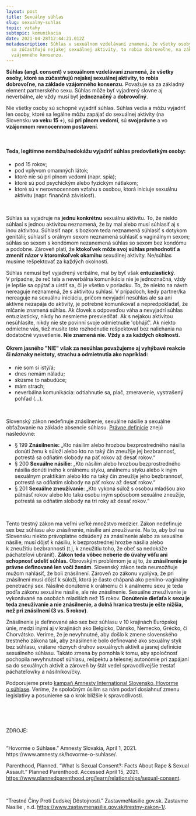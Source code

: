```yaml
---
layout: post
title: Sexuálny súhlas
slug: sexualny-suhlas
topic: vztahy
subtopic: komunikacia
date: 2021-04-28T12:44:21.012Z
metadescription: Súhlas v sexuálnom vzdelávaní znamená, že všetky osoby, ktoré
  sa zúčastňujú nejakej sexuálnej aktivity, to robia dobrovoľne, na základe
  vzájomného konsenzu.
---
```

**Súhlas (angl. consent) v sexuálnom vzdelávaní znamená, že všetky osoby, ktoré sa zúčastňujú nejakej sexuálnej aktivity, to robia dobrovoľne, na základe vzájomného konsenzu.** Považuje sa za základný element partnerského sexu. Súhlas môže byť vyjadrený slovne aj neverbálne, ale vždy musí byť **jednoznačný** a **dobrovoľný**.

Nie všetky osoby sú schopné vyjadriť súhlas. Súhlas vedia a môžu vyjadriť len osoby, ktoré sa legálne môžu zapájať do sexuálnej aktivity (na Slovensku **vo veku 15 +**), sú **pri plnom vedomí**, sú **svojprávne** a vo **vzájomnom rovnocennom postavení**. 

<br>

#### Teda, legitímne nemôžu/nedokážu vyjadriť súhlas predovšetkým osoby:

* pod 15 rokov;
* pod vplyvom omamných látok;
* ktoré nie sú pri plnom vedomí (napr. spia);
* ktoré sú pod psychickým alebo fyzickým nátlakom;
* ktoré sú v nerovnocennom vzťahu s osobou, ktorá iniciuje sexuálnu aktivitu (napr. finančná závislosť).

<br>

Súhlas sa vyjadruje na **jednu konkrétnu** sexuálnu aktivitu. To, že niekto súhlasí s jednou aktivitou neznamená, že by mal alebo musí súhlasiť aj s inou aktivitou. Súhlasiť napr. s bozkom teda neznamená súhlasiť s dotykom genitálií; súhlasiť s orálnym sexom neznamená súhlasiť s vaginálnym sexom; súhlas so sexom s kondómom nezanemená súhlas so sexom bez kondómu a podobne. Zároveň platí, že **ktokoľvek môže svoj súhlas prehodnotiť a zmeniť názor v ktoromkoľvek okamihu** sexuálnej aktivity. Ne/súhlas musíme rešpektovať za každých okolností.

Súhlas nemusí byť vyjadrený verbálne, mal by byť však **entuziastický**. V prípadne, že reč tela a neverbálna komunikácia nie je jednoznačná, vždy je lepšie sa opýtať a uistiť sa, či je všetko v poriadku. To, že niekto na návrh nereaguje neznamená, že s aktivitou súhlasí. V prípadoch, kedy partner/ka nereaguje na sexuálnu iniciáciu, pričom nevyjadrí nesúhlas ale sa ani aktívne nezapája do aktivity, je potrebné komunikovať a nepredpokladať, že mlčanie znamená súhlas. Ak človek s odpoveďou váha a nevyjadrí súhlas entuziasticky, nikdy ho nesmieme presviedčať. Ak s nejakou aktivitou nesúhlasíte, nikdy nie ste povinní svoje odmietnutie 'obhájiť'. Ak niekto odmietne vás, tiež musíte toto rozhodnutie rešpektovať bez naliehania na dodatočné vysvetlenie. **Nie znamená nie. Vždy a za každých okolností.** 

#### Okrem jasného "NIE" však za nesúhlas považujeme aj vyhýbavé reakcie či náznaky neistoty, strachu a odmietnutia ako napríklad:

* nie som si istý/á;
* dnes nemám náladu;
* skúsme to nabudúce;
* mám strach;
* neverbálna komunikácia: odtiahnutie sa, plač, zmeravenie, vystrašený pohľad (...).

<br>

Slovenský zákon nedefinuje znásilnenie, sexuálne násilie a sexuálne obťažovanie na základe absencie súhlasu. [Právne definície](https://www.zastavmenasilie.gov.sk/trestny-zakon-1/) znejú nasledovne:

* § 199 **Znásilnenie:** „Kto násilím alebo hrozbou bezprostredného násilia donúti ženu k súloži alebo kto na taký čin zneužije jej bezbrannosť, potrestá sa odňatím slobody na päť rokov až desať rokov.“
* § 200 **Sexuálne násilie**: „Kto násilím alebo hrozbou bezprostredného násilia donúti iného k orálnemu styku, análnemu styku alebo k iným sexuálnym praktikám alebo kto na taký čin zneužije jeho bezbrannosť, potrestá sa odňatím slobody na päť rokov až desať rokov.“
* § 201 **Sexuálne zneužívanie**: „Kto vykoná súlož s osobou mladšou ako pätnásť rokov alebo kto takú osobu iným spôsobom sexuálne zneužije, potrestá sa odňatím slobody na tri roky až desať rokov.“

<br>

Tento trestný zákon ma veľmi veľké množstvo medzier. Zákon nedefinuje sex bez súhlasu ako znásilnenie, násilie ani zneužívanie. Na to, aby bol na Slovensku niekto právoplatne odsúdený za znásilnenie alebo za sexuálne násilie, musí dôjsť k násiliu, k bezprostrednej hrozbe násilia alebo k zneužitiu bezbrannosti (t.j, k zneužitiu toho, že obeť sa nedokáže páchateľovi ubrániť). **Zákon teda vôbec neberie do úvahy vôľu ani schopnosť udeliť súhlas.** Obrovským problémom je aj to, že **znásilnenie je právne definované len voči ženám**. Slovenský zákon teda neumožňuje mužom nahlásiť, že boli znásilnení. Zároveň zo zákonu vyplýva, že pri znásilnení musí dôjsť k súloži, ktorá je často chápaná ako penilno-vaginálny penetračný sex. Násilné donútenie k orálnemu či k análnemu sexu je teda podľa zákonu sexuálne násilie, ale nie znásilnenie. Sexuálne zneužívanie je vykonávané na osobách mladších než 15 rokov. **Donútenie dieťaťa k sexu je teda zneužívanie a nie znásilnenie, a dolná hranica trestu je ešte nižšia, než pri znásilnení (3 vs. 5 rokov)**. 

<div class='f-vztahy box-post'>
Znásilnenie je definované ako sex bez súhlasu v 10 krajinách Európskej únie, medzi inými aj v krajinách ako Belgicko, Dánsko, Nemecko, Grécko, či Chorvátsko. Veríme, že je nevyhnutné, aby došlo k zmene slovenského trestného zákona tak, aby znásilnenie bolo definované ako sexuálny styk bez súhlasu, vrátane rôznych druhov sexuálnych aktivít a jasnej definície sexuálneho súhlasu. Takáto zmena by pomohla k tomu, aby spoločnosť pochopila nevyhnutnosť súhlasu, rešpektu a telesnej autonómie pri zapájaní sa do sexuálnych aktivít a zároveň by štát vedel spravodlivejšie trestať páchateľov/ky a násilníkov/čky.

</div>

Podporujeme preto [kampaň Amnesty International Slovensko, Hovorme o súhlase](https://www.amnesty.sk/hovorme-o-suhlase/). Veríme, že spoločným úsilím sa nám podarí dosiahnuť zmenu legislatívy a posunieme sa o krok bližšie k spravodlivosti.

<br>
<br>
<br>
<p class="important-text">ZDROJE:</p>

<br>
“Hovorme o Súhlase.” Amnesty Slovakia, April 1, 2021. https://www.amnesty.sk/hovorme-o-suhlase/.

<br>

Parenthood, Planned. “What Is Sexual Consent?: Facts About Rape &amp; Sexual Assault.” Planned Parenthood. Accessed April 15, 2021. https://www.plannedparenthood.org/learn/relationships/sexual-consent.

<br>

“Trestné Činy Proti Ľudskej Dôstojnosti.” ZastavmeNasilie.gov.sk. Zastavme Nasilie , n.d. https://www.zastavmenasilie.gov.sk/trestny-zakon-1/.